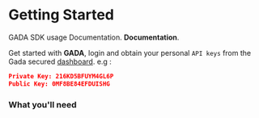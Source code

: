 # Getting Started
GADA SDK usage Documentation. **Documentation**.

Get started with **GADA**, login and obtain your personal `API keys` from the Gada secured [dashboard](https://dashboard.gadalabs.com). e.g :

```json
Private Key: 216KD5BFUYM4GL6P
Public Key: 0MF8BE84EFDUISHG
```

### What you'll need
<!--
- [Node.js](https://nodejs.org/en/download/) version 14 or above:
  - When installing Node.js, you are recommended to check all checkboxes related to dependencies. -->
